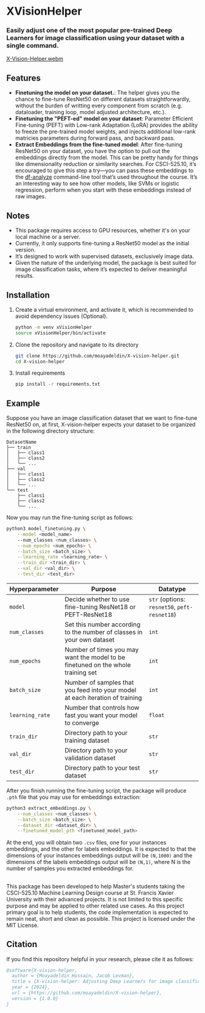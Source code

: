 # XVisionHelper

### Easily adjust one of the most popular pre-trained Deep Learners for image classification using your dataset with a single command.

[X-Vision-Helper.webm](https://github.com/user-attachments/assets/36242179-15da-4303-9920-c3cf84c8bc19)


## Features
- **Finetuning the model on your dataset.**: The helper gives you the chance to fine-tune ResNet50 on different datasets straightforwardly, without the burden of writting every component from scratch (e.g. dataloader, training loop, model adjusted architecture, etc.).
- **Finetuning the "PEFT-ed" model on your dataset**: Parameter Efficient Fine-tuning (PEFT) with Low-rank Adaptation (LoRA) provides the ability to freeze the pre-trained model weights, and injects additional low-rank matricies parameters during forward pass, and backward pass.
- **Extract Embeddings from the fine-tuned model**: After fine-tuning ResNet50 on your dataset, you have the option to pull out the embeddings directly from the model. This can be pretty handy for things like dimensionality reduction or similarity searches. For CSCI-525.10, it’s encouraged to give this step a try—you can pass these embeddings to the [df-analyze](https://github.com/stfxecutables/df-analyze) command-line tool that’s used throughout the course. It’s an interesting way to see how other models, like SVMs or logistic regression, perform when you start with these embeddings instead of raw images.

## Notes

- This package requires access to GPU resources, whether it's on your local machine or a server.
- Currently, it only supports fine-tuning a ResNet50 model as the initial version.
- It’s designed to work with supervised datasets, exclusively image data.
- Given the nature of the underlying model, the package is best suited for image classification tasks, where it’s expected to deliver meaningful results.

## Installation

1. Create a virtual environment, and activate it, which is recommended to avoid dependency issues (Optional).

   ```bash
   python -m venv xVisionHelper
   source xVisionHelper/bin/activate
   ```
2. Clone the repository and navigate to its directory
   ```bash
   git clone https://github.com/moayadeldin/X-vision-helper.git
   cd X-vision-helper
   ```
3. Install requirements
   ```bash
   pip install -r requirements.txt
   ```
## Example

Suppose you have an image classification dataset that we want to fine-tune ResNet50 on, at first, X-vision-helper expects your dataset to be organized in the following directory structure:
```plaintext
DatasetName
├── train
│   ├── class1
│   ├── class2
│   └── ...
├── val
│   ├── class1
│   ├── class2
│   └── ...
└── test
    ├── class1
    ├── class2
    └── ...
```

Now you may run the fine-tuning script as follows:
```bash
python3 model_finetuning.py \
    --model <model_name>
    --num_classes <num_classes> \
    --num_epochs <num_epochs> \
    --batch_size <batch_size> \
    --learning_rate <learning_rate> \
    --train_dir <train_dir> \
    --val_dir <val_dir> \
    --test_dir <test_dir>

```
| Hyperparameter   | Purpose                                                                      | Datatype                                |
|------------------|------------------------------------------------------------------------------|-----------------------------------------|
| `model`          | Decide whether to use fine-tuning ResNet18 or PEFT-ResNet18         | `str` (options: `resnet50`, `peft-resnet18`) |
| `num_classes`    | Set this number according to the number of classes in your own dataset       | `int`                                   |
| `num_epochs`     | Number of times you may want the model to be finetuned on the whole training set | `int`                              |
| `batch_size`     | Number of samples that you feed into your model at each iteration of training | `int`                                   |
| `learning_rate`  | Number that controls how fast you want your model to converge                | `float`                                 |
| `train_dir`      | Directory path to your training dataset                                      | `str`                                   |
| `val_dir`        | Directory path to your validation dataset                                    | `str`                                   |
| `test_dir`       | Directory path to your test dataset                                          | `str`                                   |


After you finish running the fine-tuning script, the package will produce `.pth` file that you may use for embeddings extraction:

```bash
python3 extract_embeddings.py \
    --num_classes <num_classes> \
    --batch_size <batch_size> \
    --dataset_dir <dataset_dir> \
    --finetuned_model_pth <finetuned_model_path>
```

At the end, you will obtain two `.csv` files, one for your instances embeddings, and the other for labels embeddings. It is expected to that the dimensions of your instances embeddings output will be `(N,1000)` and the dimensions of the labels embeddings output will be `(N,1)`, where N is the number of samples you extracted embeddings for.

##

This package has been developed to help Master's students taking the CSCI-525.10 Machine Learning Design course at St. Francis Xavier University with their advanced projects. It is not limited to this specific purpose and may be applied to other related use cases. As this project primary goal is to help students, the code implementation is expected to remain neat, short and clean as possible. This project is licensed under the MIT License.

## Citation

If you find this repository helpful in your research, please cite it as follows:

```bibtex
@software{X-vision-helper,
  author = {Moayadeldin Hussain, Jacob Levman},
  title = {X-vision-helper: Adjusting Deep Learners for image classification problems with a single command},
  year = {2024},
  url = {https://github.com/moayadeldin/X-vision-helper},
  version = {1.0.0}
}
